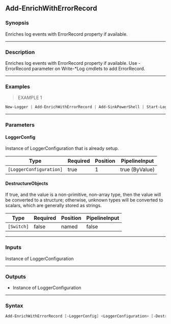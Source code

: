 Add-EnrichWithErrorRecord
-------------------------

### Synopsis
Enriches log events with ErrorRecord property if available.

---

### Description

Enriches log events with ErrorRecord property if available. Use -ErrorRecord parameter on Write-*Log cmdlets to add ErrorRecord.

---

### Examples
> EXAMPLE 1

```PowerShell
New-Logger | Add-EnrichWithErrorRecord | Add-SinkPowerShell | Start-Logger
```

---

### Parameters
#### **LoggerConfig**
Instance of LoggerConfiguration that is already setup.

|Type                   |Required|Position|PipelineInput |
|-----------------------|--------|--------|--------------|
|`[LoggerConfiguration]`|true    |1       |true (ByValue)|

#### **DestructureObjects**
If true, and the value is a non-primitive, non-array type, then the value will be converted to a structure; otherwise, unknown types will be converted to scalars, which are generally stored as strings.

|Type      |Required|Position|PipelineInput|
|----------|--------|--------|-------------|
|`[Switch]`|false   |named   |false        |

---

### Inputs
Instance of LoggerConfiguration

---

### Outputs
* Instance of LoggerConfiguration

---

### Syntax
```PowerShell
Add-EnrichWithErrorRecord [-LoggerConfig] <LoggerConfiguration> [-DestructureObjects] [<CommonParameters>]
```
